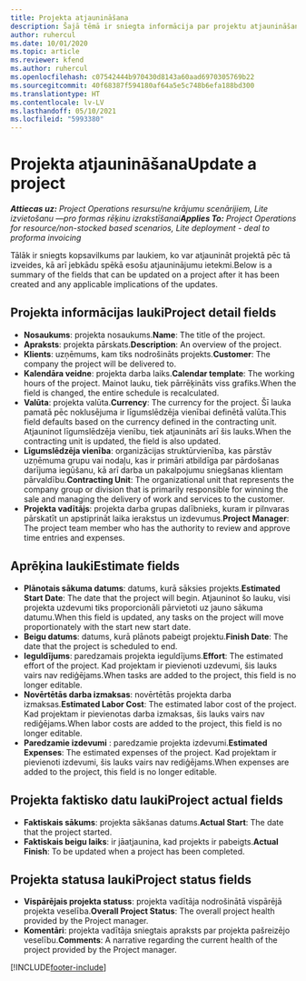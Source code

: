 ```yaml
---
title: Projekta atjaunināšana
description: Šajā tēmā ir sniegta informācija par projektu atjaunināšanu programmā Project Operations.
author: ruhercul
ms.date: 10/01/2020
ms.topic: article
ms.reviewer: kfend
ms.author: ruhercul
ms.openlocfilehash: c07542444b970430d8143a60aad6970305769b22
ms.sourcegitcommit: 40f68387f594180af64a5e5c748b6efa188bd300
ms.translationtype: HT
ms.contentlocale: lv-LV
ms.lasthandoff: 05/10/2021
ms.locfileid: "5993380"
---
```

# <a name="update-a-project"></a><span data-ttu-id="555cf-103">Projekta atjaunināšana</span><span class="sxs-lookup"><span data-stu-id="555cf-103">Update a project</span></span>

<span data-ttu-id="555cf-104">_**Attiecas uz:** Project Operations resursu/ne krājumu scenārijiem, Lite izvietošanu —pro formas rēķinu izrakstīšanai_</span><span class="sxs-lookup"><span data-stu-id="555cf-104">_**Applies To:** Project Operations for resource/non-stocked based scenarios, Lite deployment - deal to proforma invoicing_</span></span>

<span data-ttu-id="555cf-105">Tālāk ir sniegts kopsavilkums par laukiem, ko var atjaunināt projektā pēc tā izveides, kā arī jebkādu spēkā esošu atjauninājumu ietekmi.</span><span class="sxs-lookup"><span data-stu-id="555cf-105">Below is a summary of the fields that can be updated on a project after it has been created and any applicable implications of the updates.</span></span>

## <a name="project-detail-fields"></a><span data-ttu-id="555cf-106">Projekta informācijas lauki</span><span class="sxs-lookup"><span data-stu-id="555cf-106">Project detail fields</span></span>

- <span data-ttu-id="555cf-107">**Nosaukums**: projekta nosaukums.</span><span class="sxs-lookup"><span data-stu-id="555cf-107">**Name**: The title of the project.</span></span>
- <span data-ttu-id="555cf-108">**Apraksts**: projekta pārskats.</span><span class="sxs-lookup"><span data-stu-id="555cf-108">**Description**: An overview of the project.</span></span>
- <span data-ttu-id="555cf-109">**Klients**: uzņēmums, kam tiks nodrošināts projekts.</span><span class="sxs-lookup"><span data-stu-id="555cf-109">**Customer**: The company the project will be delivered to.</span></span>
- <span data-ttu-id="555cf-110">**Kalendāra veidne**: projekta darba laiks.</span><span class="sxs-lookup"><span data-stu-id="555cf-110">**Calendar template**: The working hours of the project.</span></span> <span data-ttu-id="555cf-111">Mainot lauku, tiek pārrēķināts viss grafiks.</span><span class="sxs-lookup"><span data-stu-id="555cf-111">When the field is changed, the entire schedule is recalculated.</span></span>
- <span data-ttu-id="555cf-112">**Valūta**: projekta valūta.</span><span class="sxs-lookup"><span data-stu-id="555cf-112">**Currency**: The currency for the project.</span></span> <span data-ttu-id="555cf-113">Šī lauka pamatā pēc noklusējuma ir līgumslēdzēja vienībai definētā valūta.</span><span class="sxs-lookup"><span data-stu-id="555cf-113">This field defaults based on the currency defined in the contracting unit.</span></span> <span data-ttu-id="555cf-114">Atjauninot līgumslēdzēja vienību, tiek atjaunināts arī šis lauks.</span><span class="sxs-lookup"><span data-stu-id="555cf-114">When the contracting unit is updated, the field is also updated.</span></span>
- <span data-ttu-id="555cf-115">**Līgumslēdzēja vienība**: organizācijas struktūrvienība, kas pārstāv uzņēmuma grupu vai nodaļu, kas ir primāri atbildīga par pārdošanas darījuma iegūšanu, kā arī darba un pakalpojumu sniegšanas klientam pārvaldību.</span><span class="sxs-lookup"><span data-stu-id="555cf-115">**Contracting Unit**: The organizational unit that represents the company group or division that is primarily responsible for winning the sale and managing the delivery of work and services to the customer.</span></span> 
- <span data-ttu-id="555cf-116">**Projekta vadītājs**: projekta darba grupas dalībnieks, kuram ir pilnvaras pārskatīt un apstiprināt laika ierakstus un izdevumus.</span><span class="sxs-lookup"><span data-stu-id="555cf-116">**Project Manager**: The project team member who has the authority to review and approve time entries and expenses.</span></span>

## <a name="estimate-fields"></a><span data-ttu-id="555cf-117">Aprēķina lauki</span><span class="sxs-lookup"><span data-stu-id="555cf-117">Estimate fields</span></span>

- <span data-ttu-id="555cf-118">**Plānotais sākuma datums**: datums, kurā sāksies projekts.</span><span class="sxs-lookup"><span data-stu-id="555cf-118">**Estimated Start Date**: The date that the project will begin.</span></span> <span data-ttu-id="555cf-119">Atjauninot šo lauku, visi projekta uzdevumi tiks proporcionāli pārvietoti uz jauno sākuma datumu.</span><span class="sxs-lookup"><span data-stu-id="555cf-119">When this field is updated, any tasks on the project will move proportionately with the start new start date.</span></span>
- <span data-ttu-id="555cf-120">**Beigu datums**: datums, kurā plānots pabeigt projektu.</span><span class="sxs-lookup"><span data-stu-id="555cf-120">**Finish Date**: The date that the project is scheduled to end.</span></span>
- <span data-ttu-id="555cf-121">**Ieguldījums**: paredzamais projekta ieguldījums.</span><span class="sxs-lookup"><span data-stu-id="555cf-121">**Effort**: The estimated effort of the project.</span></span> <span data-ttu-id="555cf-122">Kad projektam ir pievienoti uzdevumi, šis lauks vairs nav rediģējams.</span><span class="sxs-lookup"><span data-stu-id="555cf-122">When tasks are added to the project, this field is no longer editable.</span></span>
- <span data-ttu-id="555cf-123">**Novērtētās darba izmaksas**: novērtētās projekta darba izmaksas.</span><span class="sxs-lookup"><span data-stu-id="555cf-123">**Estimated Labor Cost**: The estimated labor cost of the project.</span></span> <span data-ttu-id="555cf-124">Kad projektam ir pievienotas darba izmaksas, šis lauks vairs nav rediģējams.</span><span class="sxs-lookup"><span data-stu-id="555cf-124">When labor costs are added to the project, this field is no longer editable.</span></span>
- <span data-ttu-id="555cf-125">**Paredzamie izdevumi** : paredzamie projekta izdevumi.</span><span class="sxs-lookup"><span data-stu-id="555cf-125">**Estimated Expenses**: The estimated expenses of the project.</span></span> <span data-ttu-id="555cf-126">Kad projektam ir pievienoti izdevumi, šis lauks vairs nav rediģējams.</span><span class="sxs-lookup"><span data-stu-id="555cf-126">When expenses are added to the project, this field is no longer editable.</span></span>

## <a name="project-actual-fields"></a><span data-ttu-id="555cf-127">Projekta faktisko datu lauki</span><span class="sxs-lookup"><span data-stu-id="555cf-127">Project actual fields</span></span>
- <span data-ttu-id="555cf-128">**Faktiskais sākums**: projekta sākšanas datums.</span><span class="sxs-lookup"><span data-stu-id="555cf-128">**Actual Start**: The date that the project started.</span></span>
- <span data-ttu-id="555cf-129">**Faktiskais beigu laiks**: ir jāatjaunina, kad projekts ir pabeigts.</span><span class="sxs-lookup"><span data-stu-id="555cf-129">**Actual Finish**: To be updated when a project has been completed.</span></span>

## <a name="project-status-fields"></a><span data-ttu-id="555cf-130">Projekta statusa lauki</span><span class="sxs-lookup"><span data-stu-id="555cf-130">Project status fields</span></span>

- <span data-ttu-id="555cf-131">**Vispārējais projekta statuss**: projekta vadītāja nodrošinātā vispārējā projekta veselība.</span><span class="sxs-lookup"><span data-stu-id="555cf-131">**Overall Project Status**: The overall project health provided by the Project manager.</span></span>
- <span data-ttu-id="555cf-132">**Komentāri**: projekta vadītāja sniegtais apraksts par projekta pašreizējo veselību.</span><span class="sxs-lookup"><span data-stu-id="555cf-132">**Comments**: A narrative regarding the current health of the project provided by the Project manager.</span></span>



[!INCLUDE[footer-include](../includes/footer-banner.md)]